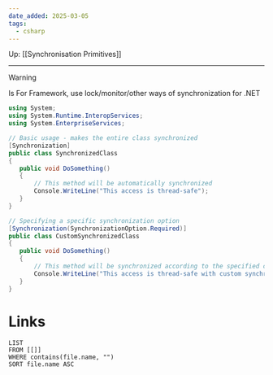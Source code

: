 ```yaml
---
date_added: 2025-03-05
tags:
  - csharp
---
```

Up: [[Synchronisation Primitives]]
___

>[!Warning]
> Is For Framework, use lock/monitor/other ways of synchronization for .NET

 ```cs
 using System;
using System.Runtime.InteropServices;
using System.EnterpriseServices;

// Basic usage - makes the entire class synchronized
[Synchronization]
public class SynchronizedClass
{
    public void DoSomething()
    {
        // This method will be automatically synchronized
        Console.WriteLine("This access is thread-safe");
    }
}

// Specifying a specific synchronization option
[Synchronization(SynchronizationOption.Required)]
public class CustomSynchronizedClass
{
    public void DoSomething()
    {
        // This method will be synchronized according to the specified option
        Console.WriteLine("This access is thread-safe with custom synchronization");
    }
}
```
# Links
```dataview
LIST
FROM [[]]
WHERE contains(file.name, "")
SORT file.name ASC
```

